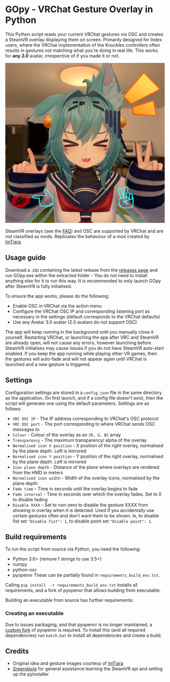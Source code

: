 # GOpy - VRChat Gesture Overlay in Python
This Python script reads your current VRChat gestures via OSC and creates a SteamVR overlay displaying them on screen.
Primarily designed for Index users, where the VRChat implementation of the Knuckles controllers often results in gestures not matching what you're doing in real life.
This works for **any _3.0_** avatar, irrespective of if you made it or not. 

![Example of UI](https://github.com/MeroFune/GOpy/blob/main/example.PNG)

SteamVR overlays (see the [FAQ](https://hello.vrchat.com/blog/vrchat-security-update)) and OSC are supported by VRChat and are not classified as mods. 
Replicates the behaviour of a mod created by [ImTiara](https://github.com/ImTiara).

## Usage guide
Download a .zip containing the latest release from the [releases page](https://github.com/MeroFune/GOpy/releases) and run GOpy.exe within the extracted folder - You do not need to install anything else for it to run this way.
It is recommended to only launch GOpy after SteamVR is fully initialised. 

To ensure the app works, please do the following:
- Enable OSC in VRChat via the action menu
- Configure the VRChat OSC IP and corresponding listening port as necessary in the settings (default corresponds to the VRChat defaults)
- Use any Avatar 3.0 avatar (2.0 avatars do not support OSC)

The app will keep running in the background until you manually close it yourself. 
Restarting VRChat, or launching the app after VRC and SteamVR are already open, will not cause any errors, however launching before SteamVR initialises may cause issues if you do not have SteamVR auto-start enabled.
If you keep the app running while playing other VR games, then the gestures will auto-fade and will not appear again until VRChat is launched and a new gesture is triggered.

## Settings
Configuration settings are stored in a `config.json` file in the same directory as the application. 
On first launch, and if a config file doesn't exist, then the script will generate one using the default parameters.
Settings are as follows:
- `VRC OSC IP` - The IP address corresponding to VRChat's OSC protocol
- `VRC OSC port` - The port corresponding to where VRChat sends OSC messages to
- `Colour` - Colour of the overlay as an `[R, G, B]` array
- `Transparency` - The maximum transparency/ alpha of the overlay
- `Normalised icon X position` - X position of the _right_ overlay, normalised by the plane depth. Left is mirrored
- `Normalised icon Y position` - Y position of the _right_ overlay, normalised by the plane depth. Left is mirrored
- `Icon plane depth` - Distance of the plane where overlays are rendered from the HMD in meters
- `Normalised icon width` - Width of the overlay icons, normalised by the plane depth
- `Fade time` - Time in seconds until the overlay begins to fade
- `Fade interval` - Time in seconds over which the overlay fades. Set to 0 to disable fading
- `Disable XXXX` - Set to non-zero to disable the gesture XXXX from showing in overlay when it is detected. Used if you accidentally use certain gestures often and don't want them to be shown. ie, to disable fist set `"Disable fist": 1`, to disable point set `"Disable point": 1`.

## Build requirements
To run the script from source via Python, you need the following:
- Python 3.6+ (remove f strings to use 3.5+)
- numpy
- python-osc 
- pyopenvr 
These can be partially found in `requirements_build_env.txt`.

Calling `pip install  -r requirements_build_env.txt` installs all requirements, and a fork of pyopenvr that allows building from executable.

Building an executable from source has further requirements:

### Creating an executable
Due to issues packaging, and that pyopenvr is no longer maintained, a [custom fork](https://github.com/Greendayle/pyopenvr) of pyopenvr is required. 
To install this (and all required dependencies) run `batch.bat` to install all dependencies and create a build.

## Credits
- Original idea and gesture images courtesy of [ImTiara](https://github.com/ImTiara)
- [Greendayle](https://github.com/Greendayle) for general assistance learning the SteamVR api and setting up the pyinstaller
